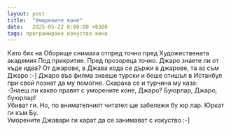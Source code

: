 ```yaml
---
layout: post
title:  "Уморените коне"
date:   2025-05-22 8:00:00 +0300
tags: програмиране изкуство кино
---
```

Като бях на Оборище снимаха отпред точно пред Художествената академия Под прикритие. 
Пред прозореца точно. Джаро знаете ли от къде идва? 
От джарове, в Джава кода се държи в джарове, та аз съм Джаро :-] 
Джаро във филма знаеше турски и беше отишъл в Истанбул при свой познат да му помогне. 
Скараха се и турчина му каза:  
-Знаеш ли какво правят с уморените коне, Джаро? Буюрлар, Джаро, буюрлар!    
Убиват ги. Но, по внимателният читател ще забележи бу юр лар. Юркат ги към Бу.  
Уморените Джавари ги карат да се занимават с изкуство :-]